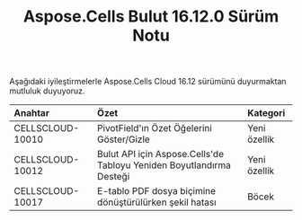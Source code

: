 ﻿---
title: Aspose.Cells Bulut 16.12.0 Sürüm Notu
second_title: Aspose.Cells Cloud Documen
type: docs
url: /tr/aspose-cells-cloud-16-12-release-notes/
aliases: [/aspose-cells-for-cloud-16-12-release-notes/]
description: Aspose.Cells Bulut, oluşturma, dönüştürme, birleştirme, bölme, korumalı, iç nesne işlemi vb. için Excel'i destekler
weight: 10
---
Aşağıdaki iyileştirmelerle Aspose.Cells Cloud 16.12 sürümünü duyurmaktan mutluluk duyuyoruz.

|**Anahtar** |**Özet** |**Kategori** |
|:- |:- |:- |
|CELLSCLOUD-10010 | PivotField'ın Özet Öğelerini Göster/Gizle| Yeni özellik|
|CELLSCLOUD-10012 |Bulut API için Aspose.Cells'de Tabloyu Yeniden Boyutlandırma Desteği| Yeni özellik|
|CELLSCLOUD-10017 | E-tablo PDF dosya biçimine dönüştürülürken şekil hatası| Böcek|

